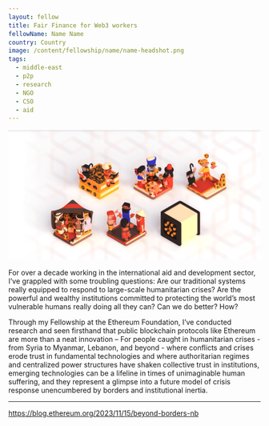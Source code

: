 ```yaml
---
layout: fellow
title: Fair Finance for Web3 workers
fellowName: Name Name
country: Country
image: /content/fellowship/name/name-headshot.png
tags:
  - middle-east
  - p2p
  - research
  - NGO
  - CSO
  - aid
---
```


![](zefi-test.png)


For over a decade working in the international aid and development sector, I’ve grappled with some troubling questions: Are our traditional systems really equipped to respond to large-scale humanitarian crises? Are the powerful and wealthy institutions committed to protecting the world’s most vulnerable humans really doing all they can? Can we do better? How?

Through my Fellowship at the Ethereum Foundation, I’ve conducted research and seen firsthand that public blockchain protocols like Ethereum are more than a neat innovation – For people caught in humanitarian crises - from Syria to Myanmar, Lebanon, and beyond - where conflicts and crises erode trust in fundamental technologies and where authoritarian regimes and centralized power structures have shaken collective trust in institutions, emerging technologies can be a lifeline in times of unimaginable human suffering, and they represent a glimpse into a future model of crisis response unencumbered by borders and institutional inertia.

---
https://blog.ethereum.org/2023/11/15/beyond-borders-nb
